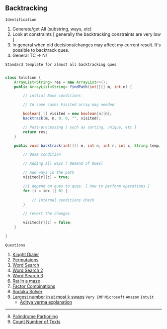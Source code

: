 ## Backtracking

`Identification`

1. Generate/get All (substring, ways, etc)
2. Look at constraints [ generally the backtracking constraints are very low ]
3. In general when old decisions/changes may affect my current result. It's possible to backtrack ques.
4. General TC -> N!

`Standard template for almost all backtracking ques`

```java

class Solution {
    ArrayList<String> res = new ArrayList<>();
    public ArrayList<String> findPath(int[][] m, int n) {

        // initial Base conditions

        // In some cases Visited array may needed

        boolean[][] visited = new boolean[n][n];
        backtrack(m, n, 0, 0, "", visited);

        // Post-processing [ such as sorting, unique, etc ]
        return res;
    }

    public void backtrack(int[][] m, int n, int r, int c, String temp, boolean[][] visited) {

        // Base condition

        // Adding all ways [ Demand of Ques]

        // Add ways in the path
        visited[r][c] = true;

        //I depend on ques to ques. [ How to perform operations ]
        for (i = idx || 0) {
            
            // Internal conditions check
        }

        // revert the changes

        visited[r][c] = false;
    }

}
```


`Questions`

1. [Kinght Dialer](https://leetcode.com/problems/knight-dialer/description/?envType=daily-question&envId=2023-11-27)
1. [Permutaions](https://leetcode.com/problems/permutations/description/)
2. [Word Search](https://leetcode.com/problems/word-search/)
3. [Word Search 2](https://tinyl.io/ADsL)
4. [Word Search 3](https://leetcode.com/problems/word-search-ii/)
5. [Rat in a maze](https://tinyl.io/ACeY)
6. [Factor Combinations ](https://tinyl.io/ADSw)
7. [Soduku Solver](https://leetcode.com/problems/sudoku-solver/description/)
8. [Largest number in at most k swaps](https://www.geeksforgeeks.org/problems/largest-number-in-k-swaps-1587115620/1) `Very IMP`  `Microsoft` `Amazon` `Intuit`
   - [Aditya verma explanation](https://www.youtube.com/watch?v=HAWAG7nil9o&list=PL_z_8CaSLPWdbOTog8Jxk9XOjzUs3egMP&index=10)


-------
8. [Palindrome Partioning](https://leetcode.com/problems/palindrome-partitioning/description/)
9. [Count Number of Texts](https://leetcode.com/problems/count-number-of-texts/description/)
